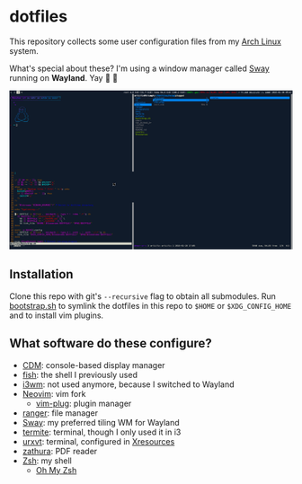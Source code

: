 # dotfiles
This repository collects some user configuration files from my [Arch Linux][Arch Linux] system.

What's special about these? I'm using a window manager called [Sway][Sway] running on **Wayland**. Yay :tada: :tada:

[Arch Linux]: https://www.archlinux.org/
[Sway]: https://github.com/SirCmpwn/sway

![](https://raw.githubusercontent.com/dotlambda/dotfiles/master/screenshots/2016-01-30-054717_swaygrab.png)

## Installation
Clone this repo with git's `--recursive` flag to obtain all submodules. Run [bootstrap.sh][bootstrap.sh] to symlink the dotfiles in this repo to `$HOME` or `$XDG_CONFIG_HOME` and to install vim plugins.

[bootstrap.sh]: https://github.com/dotlambda/dotfiles/blob/master/bootstrap.sh

## What software do these configure?
* [CDM](https://github.com/ghost1227/cdm): console-based display manager
* [fish](https://fishshell.com/): the shell I previously used
* [i3wm](https://i3wm.org/): not used anymore, because I switched to Wayland
* [Neovim](https://neovim.io/): vim fork
  * [vim-plug](https://github.com/junegunn/vim-plug): plugin manager
* [ranger](http://nongnu.org/ranger/): file manager
* [Sway](https://github.com/SirCmpwn/sway): my preferred tiling WM for Wayland
* [termite](https://github.com/thestinger/termite/): terminal, though I only used it in i3
* [urxvt](http://software.schmorp.de/pkg/rxvt-unicode.html): terminal, configured in [Xresources][Xresources]
* [zathura](https://pwmt.org/projects/zathura/): PDF reader
* [Zsh](http://www.zsh.org/): my shell
  * [Oh My Zsh](http://ohmyz.sh/)

[Xresources]: https://github.com/dotlambda/dotfiles/blob/master/Xresources
